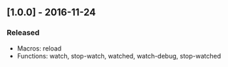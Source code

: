 ## [1.0.0] - 2016-11-24
### Released
- Macros: reload
- Functions: watch, stop-watch, watched, watch-debug, stop-watched
